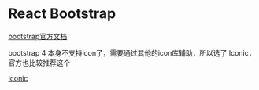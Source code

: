# React Bootstrap

[bootstrap官方文档](https://v4.bootcss.com/docs/4.0/getting-started/introduction/)

bootstrap 4 本身不支持icon了，需要通过其他的icon库辅助，所以选了 Iconic，官方也比较推荐这个

[Iconic](https://www.baidu.com/link?url=oVDbNLl1YTmVYPpvwrNjncgcrQtxPes5O0Hl0fQ5_RK&wd=&eqid=e99e0c9500012de8000000065b6276c3)
